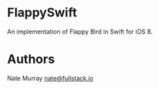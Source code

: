 # FlappySwift

An implementation of Flappy Bird in Swift for iOS 8.


# Authors

Nate Murray <nate@fullstack.io>
